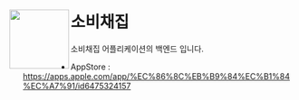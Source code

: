 # 소비채집 <img src="https://github.com/lxxyeon/311TEN022/assets/57200871/8b6d579f-f114-4396-ba40-22d2b3099f2c" width = 105 align = left>

소비채집 어플리케이션의 백엔드 입니다.

- AppStore : https://apps.apple.com/app/%EC%86%8C%EB%B9%84%EC%B1%84%EC%A7%91/id6475324157
